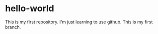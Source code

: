 # hello-world
This is my first repository.
I'm just learning to use github.
This is my first branch.
